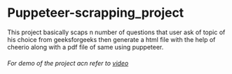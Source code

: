 # Puppeteer-scrapping_project
This project basically scaps n number of questions that user ask of topic of his choice from geeksforgeeks then generate a html file with the help of cheerio along with a pdf file of same using puppeteer.

###### For demo of the project acn refer to [video](https://www.linkedin.com/posts/tushar-goyal-578504194_nodejs-puppeteer-javascript-activity-6666047820983869440-ZkjR)
